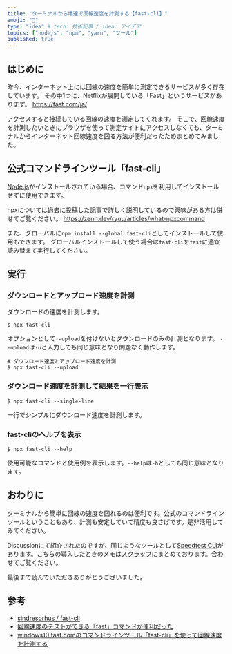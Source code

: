 ```yaml
---
title: "ターミナルから爆速で回線速度を計測する【fast-cli】"
emoji: "🌠"
type: "idea" # tech: 技術記事 / idea: アイデア
topics: ["nodejs", "npm", "yarn", "ツール"]
published: true
---
```


## はじめに

昨今、インターネット上には回線の速度を簡単に測定できるサービスが多く存在しています。
その中1つに、Netflixが展開している「Fast」というサービスがあります。
https://fast.com/ja/

アクセスすると接続している回線の速度を測定してくれます。
そこで、回線速度を計測したいときにブラウザを使って測定サイトにアクセスしなくても、ターミナルからインターネット回線速度を図る方法が便利だったためまとめてみました。

## 公式コマンドラインツール「fast-cli」

[Node.js](https://nodejs.org)がインストールされている場合、コマンド`npx`を利用してインストールせずに使用できます。

npxについては過去に投稿した記事で詳しく説明しているので興味がある方は併せてご覧ください。
https://zenn.dev/ryuu/articles/what-npxcommand

また、グローバルに`npm install --global fast-cli`としてインストールして使用もできます。
グローバルインストールして使う場合は`fast-cli`を`fast`に適宜読み替えて実行してください。

## 実行

### ダウンロードとアップロード速度を計測

ダウンロードの速度を計測します。

```shell
$ npx fast-cli
```

オプションとして`--upload`を付けないとダウンロードのみの計測となります。
`--upload`は`-u`と入力しても同じ意味となり問題なく動作します。

```shell
# ダウンロード速度とアップロード速度を計測
$ npx fast-cli --upload
```

### ダウンロード速度を計測して結果を一行表示

```shell
$ npx fast-cli --single-line
```

一行でシンプルにダウンロード速度を計測します。

### fast-cliのヘルプを表示

```shell
$ npx fast-cli --help
```

使用可能なコマンドと使用例を表示します。`--help`は`-h`としても同じ意味となります。

## おわりに

ターミナルから簡単に回線の速度を図れるのは便利です。公式のコマンドラインツールということもあり、計測も安定していて精度も良さげです。是非活用してみてください。

Discussionにて紹介されたのですが、同じようなツールとして[Speedtest CLI](https://www.speedtest.net/ja/apps/cli)があります。こちらの導入したときのメモは[スクラップ](https://zenn.dev/ryuu/scraps/2d4e2592dbe45d)にまとめております。合わせてご覧ください。

最後まで読んでいただきありがとうございました。

## 参考

- [sindresorhus / fast-cli](https://github.com/sindresorhus/fast-cli)
- [回線速度のテストができる「fast」コマンドが便利だった](https://qiita.com/suin/items/8398f0b07299a3cc194f)
- [windows10 fast.comのコマンドラインツール「fast-cli」を使って回線速度を計測する](https://mebee.info/2020/04/28/post-10023)
